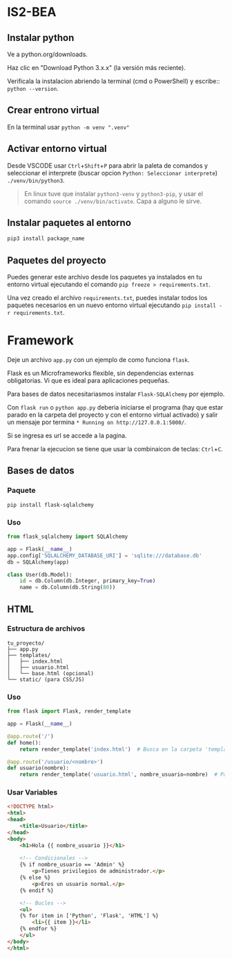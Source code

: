 # IS2-BEA
## Instalar python
Ve a python.org/downloads.

Haz clic en "Download Python 3.x.x" (la versión más reciente).

Verificala la instalacion abriendo la terminal (cmd o PowerShell) y escribe:: `python --version`.

## Crear entrono virtual

En la terminal usar `python -m venv ".venv"`

## Activar entorno virtual
Desde VSCODE usar `Ctrl`+`Shift`+`P` para abrir la paleta de comandos y seleccionar el interprete (buscar opcion `Python: Seleccionar interprete`) `./venv/bin/python3`.

> En linux tuve que instalar `python3-venv` y `python3-pip`, y usar el comando `source ./venv/bin/activate`. Capa a alguno le sirve.

## Instalar paquetes al entorno
```bash
pip3 install package_name
```
## Paquetes del proyecto

Puedes generar este archivo desde los paquetes ya instalados en tu entorno virtual ejecutando el comando `pip freeze > requirements.txt`.

Una vez creado el archivo `requirements.txt`, puedes instalar todos los paquetes necesarios en un nuevo entorno virtual ejecutando `pip install -r requirements.txt`.

# Framework
Deje un archivo `app.py` con un ejemplo de como funciona `flask`.

Flask es un Microframeworks flexible, sin dependencias externas obligatorias. Vi que es ideal para aplicaciones pequeñas. 

Para bases de datos necesitariasmos instalar `Flask-SQLAlchemy` por ejemplo.

Con `flask run` o `python app.py` deberia iniciarse el programa (hay que estar parado en la carpeta del proyecto y con el entorno virtual activado) y salir un mensaje por termina `* Running on http://127.0.0.1:5000/`.

Si se ingresa es url se accede a la pagina.

Para frenar la ejecucion se tiene que usar la combinaicon de teclas: `Ctrl`+`C`.
## Bases de datos
### Paquete
```
pip install flask-sqlalchemy
```
### Uso
```python
from flask_sqlalchemy import SQLAlchemy

app = Flask(__name__)
app.config['SQLALCHEMY_DATABASE_URI'] = 'sqlite:///database.db'
db = SQLAlchemy(app)

class User(db.Model):
    id = db.Column(db.Integer, primary_key=True)
    name = db.Column(db.String(80))
```

## HTML
### Estructura de archivos
```
tu_proyecto/
├── app.py
├── templates/
│   ├── index.html
│   ├── usuario.html
│   └── base.html (opcional)
└── static/ (para CSS/JS)
```
### Uso
```python
from flask import Flask, render_template

app = Flask(__name__)

@app.route('/')
def home():
    return render_template('index.html')  # Busca en la carpeta 'templates'

@app.route('/usuario/<nombre>')
def usuario(nombre):
    return render_template('usuario.html', nombre_usuario=nombre)  # Pasar variables
```
### Usar Variables
```html
<!DOCTYPE html>
<html>
<head>
    <title>Usuario</title>
</head>
<body>
    <h1>Hola {{ nombre_usuario }}</h1>
    
    <!-- Condicionales -->
    {% if nombre_usuario == 'Admin' %}
        <p>Tienes privilegios de administrador.</p>
    {% else %}
        <p>Eres un usuario normal.</p>
    {% endif %}

    <!-- Bucles -->
    <ul>
    {% for item in ['Python', 'Flask', 'HTML'] %}
        <li>{{ item }}</li>
    {% endfor %}
    </ul>
</body>
</html>
```